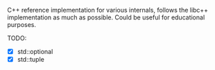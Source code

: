 C++ reference implementation for various internals, follows the libc++ implementation as much as possible. Could be useful for educational purposes.

TODO:
- [x] std::optional
- [x] std::tuple
